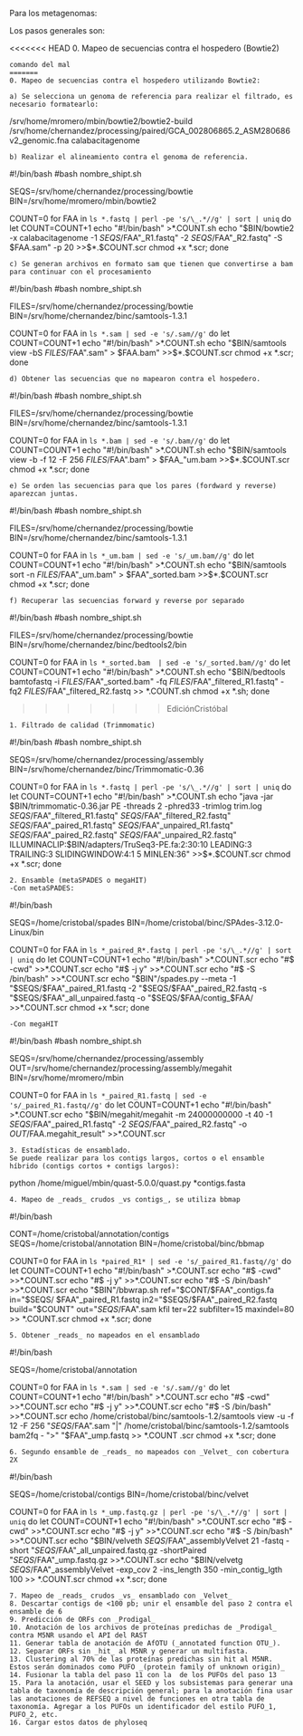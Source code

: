 Para los metagenomas:

Los pasos generales son: 

<<<<<<< HEAD
0. Mapeo de secuencias contra el hospedero (Bowtie2)
```
comando del mal
=======
0. Mapeo de secuencias contra el hospedero utilizando Bowtie2:

a) Se selecciona un genoma de referencia para realizar el filtrado, es necesario formatearlo:
```
/srv/home/mromero/mbin/bowtie2/bowtie2-build /srv/home/chernandez/processing/paired/GCA_002806865.2_ASM280686v2_genomic.fna calabacitagenome
```
b) Realizar el alineamiento contra el genoma de referencia.
```
#!/bin/bash
#bash nombre_shipt.sh

SEQS=/srv/home/chernandez/processing/bowtie
BIN=/srv/home/mromero/mbin/bowtie2

COUNT=0
for FAA in `ls *.fastq | perl -pe 's/\_.*//g' | sort | uniq`
do
let COUNT=COUNT+1
echo "#!/bin/bash" >$*.$COUNT.sh
echo "$BIN/bowtie2 -x calabacitagenome -1 $SEQS/$FAA"_R1.fastq" -2 $SEQS/$FAA"_R2.fastq" -S $FAA.sam"  -p 20 >>$*.$COUNT.scr
chmod +x *.scr; done
```
c) Se generan archivos en formato sam que tienen que convertirse a bam para continuar con el procesamiento
```
#!/bin/bash
#bash nombre_shipt.sh

FILES=/srv/home/chernandez/processing/bowtie
BIN=/srv/home/chernandez/binc/samtools-1.3.1

COUNT=0
for FAA in `ls *.sam | sed -e 's/.sam//g'`
do
let COUNT=COUNT+1
echo "#!/bin/bash" >$*.$COUNT.sh
echo "$BIN/samtools view -bS $FILES/$FAA".sam"  > $FAA.bam"  >>$*.$COUNT.scr
chmod +x *.scr; done
```
d) Obtener las secuencias que no mapearon contra el hospedero.
```
#!/bin/bash
#bash nombre_shipt.sh

FILES=/srv/home/chernandez/processing/bowtie
BIN=/srv/home/chernandez/binc/samtools-1.3.1

COUNT=0
for FAA in `ls *.bam | sed -e 's/.bam//g'`
do
let COUNT=COUNT+1
echo "#!/bin/bash" >$*.$COUNT.sh
echo "$BIN/samtools view -b -f 12 -F 256  $FILES/$FAA".bam"  > $FAA_"um.bam  >>$*.$COUNT.scr
chmod +x *.scr; done
```
e) Se orden las secuencias para que los pares (fordward y reverse) aparezcan juntas.
```
#!/bin/bash
#bash nombre_shipt.sh

FILES=/srv/home/chernandez/processing/bowtie
BIN=/srv/home/chernandez/binc/samtools-1.3.1

COUNT=0
for FAA in `ls *_um.bam | sed -e 's/_um.bam//g'`
do
let COUNT=COUNT+1
echo "#!/bin/bash" >$*.$COUNT.sh
echo "$BIN/samtools sort -n  $FILES/$FAA"_um.bam"  > $FAA"_sorted.bam  >>$*.$COUNT.scr
chmod +x *.scr; done
```
f) Recuperar las secuencias forward y reverse por separado
```
#!/bin/bash
#bash nombre_shipt.sh

FILES=/srv/home/chernandez/processing/bowtie
BIN=/srv/home/chernandez/binc/bedtools2/bin

COUNT=0
for FAA in `ls *_sorted.bam  | sed -e 's/_sorted.bam//g'`
do
let COUNT=COUNT+1
echo "#!/bin/bash" >$*.$COUNT.sh
echo "$BIN/bedtools bamtofastq -i  $FILES/$FAA"_sorted.bam"  -fq $FILES/$FAA"_filtered_R1.fastq" -fq2 $FILES/$FAA"_filtered_R2.fastq >> $*.$COUNT.sh
chmod +x *.sh; done
>>>>>>> EdiciónCristóbal
```
1. Filtrado de calidad (Trimmomatic)
```
#!/bin/bash
#bash nombre_shipt.sh

SEQS=/srv/home/chernandez/processing/assembly
BIN=/srv/home/chernandez/binc/Trimmomatic-0.36

COUNT=0
for FAA in `ls *.fastq | perl -pe 's/\_.*//g' | sort | uniq`
do
let COUNT=COUNT+1
echo "#!/bin/bash" >$*.$COUNT.sh
echo "java -jar $BIN/trimmomatic-0.36.jar PE -threads 2 -phred33 -trimlog trim.log $SEQS/$FAA"_filtered_R1.fastq" $SEQS/$FAA"_filtered_R2.fastq" $SEQS/$FAA"_paired_R1.fastq" $S
EQS/$FAA"_unpaired_R1.fastq" $SEQS/$FAA"_paired_R2.fastq" $SEQS/$FAA"_unpaired_R2.fastq" ILLUMINACLIP:$BIN/adapters/TruSeq3-PE.fa:2:30:10 LEADING:3 TRAILING:3 SLIDINGWINDOW:4:1
5 MINLEN:36" >>$*.$COUNT.scr
chmod +x *.scr; done
```
2. Ensamble (metaSPADES o megaHIT)
-Con metaSPADES:
```
#!/bin/bash

SEQS=/home/cristobal/spades
BIN=/home/cristobal/binc/SPAdes-3.12.0-Linux/bin

COUNT=0
for FAA in `ls *_paired_R*.fastq | perl -pe 's/\_.*//g' | sort | uniq`
do
let COUNT=COUNT+1
echo "#!/bin/bash" >$*.$COUNT.scr
echo "#$ -cwd" >>$*.$COUNT.scr
echo "#$ -j y" >>$*.$COUNT.scr
echo "#$ -S /bin/bash" >>$*.$COUNT.scr
echo  "$BIN"/spades.py --meta -1 "$SEQS/$FAA"_paired_R1.fastq -2 "$SEQS/$FAA"_paired_R2.fastq -s "$SEQS/$FAA"_all_unpaired.fastq -o "$SEQS/$FAA/contig_$FAA/ >>$*.$COUNT.scr
chmod +x *.scr; done
```
-Con megaHIT
```
#!/bin/bash
#bash nombre_shipt.sh <nombre-del-trabajo>

SEQS=/srv/home/chernandez/processing/assembly
OUT=/srv/home/chernandez/processing/assembly/megahit
BIN=/srv/home/mromero/mbin

COUNT=0
for FAA in `ls *_paired_R1.fastq | sed -e 's/_paired_R1.fastq//g'`
do
let COUNT=COUNT+1
echo "#!/bin/bash" >$*.$COUNT.scr
echo "$BIN/megahit/megahit -m 24000000000 -t 40 -1 $SEQS/$FAA"_paired_R1.fastq" -2 $SEQ
S/$FAA"_paired_R2.fastq" -o $OUT/$FAA.megahit_result" >>$*.$COUNT.scr
```
3. Estadísticas de ensamblado. 
Se puede realizar para los contigs largos, cortos o el ensamble híbrido (contigs cortos + contigs largos):
```
python /home/miguel/mbin/quast-5.0.0/quast.py *contigs.fasta
```
4. Mapeo de _reads_ crudos _vs contigs_, se utiliza bbmap
```
#!/bin/bash

CONT=/home/cristobal/annotation/contigs
SEQS=/home/cristobal/annotation
BIN=/home/cristobal/binc/bbmap

COUNT=0
for FAA in `ls *paired_R1* | sed -e 's/_paired_R1.fastq//g'`
do
let COUNT=COUNT+1
echo "#!/bin/bash" >$*.$COUNT.scr
echo "#$ -cwd" >>$*.$COUNT.scr
echo "#$ -j y" >>$*.$COUNT.scr
echo "#$ -S /bin/bash" >>$*.$COUNT.scr
echo "$BIN"/bbwrap.sh ref="$CONT/$FAA"_contigs.fa in="$SEQS/
$FAA"_paired_R1.fastq in2="$SEQS/$FAA"_paired_R2.fastq build="$COUNT" out="$SEQS/$FAA".sam kfil
ter=22 subfilter=15 maxindel=80 >> $*.$COUNT.scr
chmod +x *.scr; done
```
5. Obtener _reads_ no mapeados en el ensamblado
```
#!/bin/bash

SEQS=/home/cristobal/annotation

COUNT=0
for FAA in `ls *.sam | sed -e 's/.sam//g'`
do
let COUNT=COUNT+1
echo "#!/bin/bash" >$*.$COUNT.scr
echo "#$ -cwd" >>$*.$COUNT.scr
echo "#$ -j y" >>$*.$COUNT.scr
echo "#$ -S /bin/bash" >>$*.$COUNT.scr
echo /home/cristobal/binc/samtools-1.2/samtools view -u -f 12 -F 256 "$SEQS/$FAA".sam "|" /home/cristobal/binc/samtools-1.2/samtools bam2fq - ">" "$FAA"_ump.fastq  >> $*.$COUNT
.scr
chmod +x *.scr; done
```
6. Segundo ensamble de _reads_ no mapeados con _Velvet_ con cobertura 2X
```
#!/bin/bash

SEQS=/home/cristobal/contigs
BIN=/home/cristobal/binc/velvet

COUNT=0
for FAA in `ls *_ump.fastq.gz | perl -pe 's/\_.*//g' | sort | uniq`
do
let COUNT=COUNT+1
echo "#!/bin/bash" >$*.$COUNT.scr
echo "#$ -cwd" >>$*.$COUNT.scr
echo "#$ -j y" >>$*.$COUNT.scr
echo "#$ -S /bin/bash" >>$*.$COUNT.scr
echo  "$BIN/velveth $SEQS/$FAA"_assemblyVelvet 21 -fastq -short "$SEQS/$FAA"_all_unpaired.fastq.gz -shortPaired "$SEQS/$FAA"_ump.fastq.gz >>$*.$COUNT.scr
echo "$BIN/velvetg $SEQS/$FAA"_assemblyVelvet -exp_cov 2 -ins_length 350 -min_contig_lgth 100 >> $*.$COUNT.scr
chmod +x *.scr; done
```
7. Mapeo de _reads_ crudos _vs_ ensamblado con _Velvet_
8. Descartar contigs de <100 pb; unir el ensamble del paso 2 contra el ensamble de 6
9. Predicción de ORFs con _Prodigal_
10. Anotación de los archivos de proteínas predichas de _Prodigal_ contra M5NR usando el API del RAST
11. Generar tabla de anotación de AfOTU (_annotated function OTU_).
12. Separar ORFs sin _hit_ al M5NR y generar un multifasta.
13. Clustering al 70% de las proteínas predichas sin hit al M5NR. Estos serán dominados como PUFO _(protein family of unknown origin)_
14. Fusionar la tabla del paso 11 con la  de los PUFOs del paso 13
15. Para la anotación, usar el SEED y los subsistemas para generar una tabla de taxonomía de descripción general; para la anotación fina usar las anotaciones de REFSEQ a nivel de funciones en otra tabla de taxonomía. Agregar a los PUFOs un identificador del estilo PUFO_1, PUFO_2, etc.
16. Cargar estos datos de phyloseq
